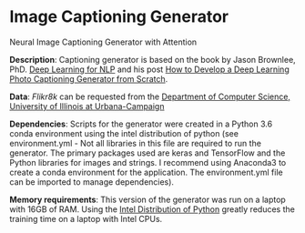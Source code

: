 # Image Captioning Generator
Neural Image Captioning Generator with Attention

**Description**: Captioning generator is based on the book by Jason Brownlee, PhD. [Deep Learning for NLP](https://machinelearningmastery.com/deep-learning-for-nlp/) and his post [How to Develop a Deep Learning Photo Captioning Generator from Scratch](https://machinelearningmastery.com/develop-a-deep-learning-caption-generation-model-in-python/).  

**Data**: _Flikr8k_ can be requested from the [Department of Computer Science, University of Illinois at Urbana-Campaign](https://forms.illinois.edu/sec/1713398)

**Dependencies**: Scripts for the generator were created in a Python 3.6 conda environment using the intel distribution of python (see environment.yml - Not all libraries in this file are required to run the generator. The primary packages used are keras and TensorFlow and the Python libraries for images and strings. I recommend using Anaconda3 to create a conda environment for the application. The environment.yml file can be imported to manage dependencies).

**Memory requirements**: This version of the generator was run on a laptop with 16GB of RAM. Using the [Intel Distribution of Python](https://software.intel.com/en-us/distribution-for-python) greatly reduces the training time on a laptop with Intel CPUs. 
